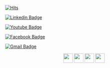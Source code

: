 [![Hits](https://hits.sh/github.com/andrewJYjang/andrewJYjang/hits.svg)](https://hits.sh/github.com/andrewJYjang/andrewJYjang/hits/)
	
  [![Linkedin Badge](https://img.shields.io/badge/-LinkedIn-blue?style=flat-square&logo=Linkedin&logoColor=white&link=https://www.linkedin.com/in/jae-yong-jang-411aa975/)](https://www.linkedin.com/in/jae-yong-jang-411aa975/)
	
  [![Youtube Badge](https://img.shields.io/badge/Youtube-ff0000?style=flat-square&logo=youtube&link=https://www.youtube.com/@andrewjang153)](https://www.youtube.com/@andrewjang153)
	
  [![Facebook Badge](https://img.shields.io/badge/facebook-1877f2?style=flat-square&logo=facebook&logoColor=white&link=https://www.facebook.com/andrew.jang.37)](https://www.facebook.com/andrew.jang.37)
	
	
  [![Gmail Badge](https://img.shields.io/badge/Gmail-d14836?style=flat-square&logo=Gmail&logoColor=white&link=mailto:solution.jang@gmail.com)](mailto:solution.jang@gmail.com)

 

<p align="center">
  <a href="https://www.linkedin.com/in/jae-yong-jang-411aa975/"><img src="https://img.shields.io/badge/-LinkedIn-0A66C2?style=for-the-badge&logo=linkedin&logoColor=white" height="30"/></a>
  <a href="https://www.youtube.com/@andrewjang153"><img src="https://img.shields.io/badge/-YouTube-FF0000?style=for-the-badge&logo=youtube&logoColor=white" height="30"/></a>
  <a href="https://www.facebook.com/andrew.jang.37"><img src="https://img.shields.io/badge/-Facebook-1877F2?style=for-the-badge&logo=facebook&logoColor=white" height="30"/></a>
  <a href="mailto:solution.jang@gmail.com"><img src="https://img.shields.io/badge/-Gmail-EA4335?style=for-the-badge&logo=gmail&logoColor=white" height="30"/></a>
</p>

<!--
**andrewJYjang/andrewJYjang** is a ✨ _special_ ✨ repository because its `README.md` (this file) appears on your GitHub profile.

Here are some ideas to get you started:

- 🔭 I’m currently working on ...
- 🌱 I’m currently learning ...
- 👯 I’m looking to collaborate on ...
- 🤔 I’m looking for help with ...
- 💬 Ask me about ...
- 📫 How to reach me: ...
- 😄 Pronouns: ...
- ⚡ Fun fact: ...
-->
